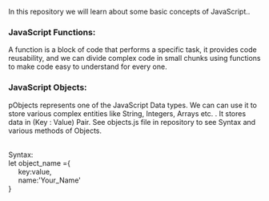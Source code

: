 <p>In this repository we will learn about some basic concepts of JavaScript..</p>
<h3>JavaScript Functions:</h3><p>A function is a block of code that performs a specific task, it provides code reusability, and we can divide complex code in small chunks using functions to make code easy to understand for every one.</p>
<h3>JavaScript Objects:</h3><p>pObjects represents one of the JavaScript Data types. We can can use it to store various complex entities like String, Integers, Arrays etc. . It stores data in (Key : Value) Pair. See objects.js file in repository to see Syntax and various methods of Objects.</p><br/>
Syntax:<br/>
let object_name ={<br/>
&nbsp&nbsp&nbsp&nbsp key:value,<br/>
&nbsp&nbsp&nbsp&nbsp name:'Your_Name'<br/>
}
